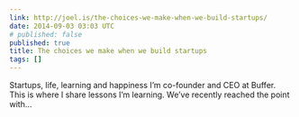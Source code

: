 ```yaml
---
link: http://joel.is/the-choices-we-make-when-we-build-startups/
date: 2014-09-03 03:03 UTC
# published: false
published: true
title: The choices we make when we build startups
tags: []
---
```


Startups, life, learning and happiness
I’m co-founder and CEO at Buffer. This is where I share lessons I’m learning. We’ve recently reached the point with…
